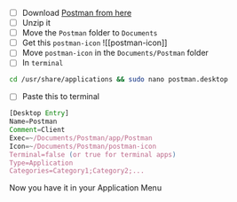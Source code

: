 - [ ] Download [Postman from here](https://dl.pstmn.io/download/latest/linux_64)
- [ ] Unzip it 
- [ ] Move the `Postman` folder to `Documents`
- [ ] Get this `postman-icon`
![[postman-icon]]
- [ ] Move `postman-icon` in the `Documents/Postman` folder 
- [ ] In `terminal`
```bash
cd /usr/share/applications && sudo nano postman.desktop
```
- [ ] Paste this to terminal
```js
[Desktop Entry]
Name=Postman
Comment=Client
Exec=~/Documents/Postman/app/Postman
Icon=~/Documents/Postman/postman-icon
Terminal=false (or true for terminal apps)
Type=Application
Categories=Category1;Category2;...
```
Now you have it in your Application Menu